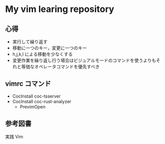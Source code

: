 # My vim learing repository

## 心得

-   実行して繰り返す
-   移動に一つのキー，変更に一つのキー
-   h,j,k,l による移動を少なくする
-   変更作業を繰り返し行う場合はビジュアルモードのコマンドを使うよりもそれと等価なオペレータコマンドを優先すべき

## vimrc コマンド

-   CocInstall coc-tsserver
-   CocInstall coc-rust-analyzer
    -   PrevimOpen

## 参考図書

実践 Vim
